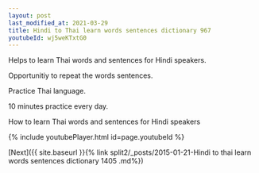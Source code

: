 ```yaml
---
layout: post
last_modified_at: 2021-03-29
title: Hindi to Thai learn words sentences dictionary 967 
youtubeId: wj5weKTxtG0
---
```

 
 
Helps to learn Thai words and sentences for Hindi speakers.

Opportunitiy to repeat the words sentences. 

Practice Thai language. 
 
10 minutes practice every day. 
 
How to learn Thai words and sentences for Hindi speakers 
 
{% include youtubePlayer.html id=page.youtubeId %}
 
 
[Next]({{ site.baseurl }}{% link  split2/_posts/2015-01-21-Hindi to thai learn words sentences dictionary 1405 .md%})
 
